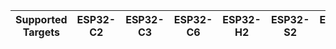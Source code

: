 | Supported Targets | ESP32-C2 | ESP32-C3 | ESP32-C6 | ESP32-H2 | ESP32-S2 | ESP32-S3 |
| ----------------- | -------- | -------- | -------- | -------- | -------- | -------- |
